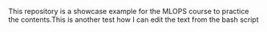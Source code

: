 This repository is a showcase example for the MLOPS course to practice the contents.This is another test how I can edit the text from the bash script  
